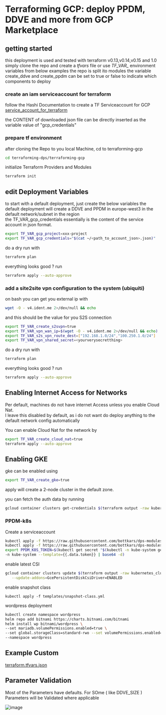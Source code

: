 # Terraforming GCP: deploy PPDM, DDVE and more from GCP Marketplace

## getting started
this deployment is used and tested with terraform v0.13,v0.14,v0.15 and 1.0
simply clone the repo and create a *tfvars* file or use *TF_VAR_* environment variables from below examples
the repo is split ito modules
the variable create_ddve and create_ppdm can be set to true or false to indicate which components to deploy

### create an iam serviceaccount for terraform
follow the Hashi Documentation to create a TF Serviceaccount for GCP
[service_account_for_terraform](https://registry.terraform.io/providers/hashicorp/google/latest/docs/guides/getting_started#adding-credentials)  

the CONTENT of downloaded json file can be directly inserted as the variable value of "gcp_credentials"

### prepare tf environment

after cloning the Repo to you local Machine, cd to terraforming-gcp
```bash
cd terraforming-dps/terraforming-gcp
```
initialize Terraform Providers and Modules
```bash
terraform init
```

## edit Deployment Variables 
to start with a default deployment, just  create the below variables
the default deployment will create a DDVE and PPDM in europe-west3 in the default network/subnet in the region  
the TF_VAR_gcp_credentials essentially is the content of the service account in json format.
```bash
export TF_VAR_gcp_project=xxx-project
export TF_VAR_gcp_credentials="$(cat ~/<path_to_account_json>.json)"
```

do a dry run with 
```bash
terraform plan
```
everything looks good ? run 

```bash
terraform apply --auto-approve
```

### add a site2site vpn configuration to the system (ubiquiti)
on bash you can get you external ip with 
```bash
wget -O - v4.ident.me 2>/dev/null && echo
```
and this should be the value for you S2S connection
```bash
export TF_VAR_create_s2svpn=true
export TF_VAR_vpn_wan_ip=$(wget -O - v4.ident.me 2>/dev/null && echo)
export TF_VAR_s2s_vpn_route_dest=["192.168.1.0/24","100.250.1.0/24"]
export TF_VAR_vpn_shared_secret=<yourverysecretthing>
```

do a dry run with 
```bash
terraform plan
```
everything looks good ? run 

```bash
terraform apply --auto-approve
```

## Enabling Internet Access for Networks
Per default, machines do not have internet Access unless you enable Cloud Nat.  
I leave this disabled by default, as i do not want do deploy anything to the default network config automatically

You can enable Cloud Nat for the network by 

```bash
export TF_VAR_create_cloud_nat=true
terraform apply --auto-approve
```



## Enabling GKE
gke can be enabled using 
```bash
export TF_VAR_create_gke=true
```

apply will create a 2-node cluster in the default zone.

you can fetch the auth data by running 

```bash
gcloud container clusters get-credentials $(terraform output -raw kubernetes_cluster_name) --region $(terraform output -raw region)
```



### PPDM-k8s

Create a serviceaccount 
```bash
kubectl apply -f https://raw.githubusercontent.com/bottkars/dps-modules/main/ci/templates/ppdm/ppdm-admin.yml
kubectl apply -f https://raw.githubusercontent.com/bottkars/dps-modules/main/ci/templates/ppdm/ppdm-rbac.yml
export PPDM_K8S_TOKEN=$(kubectl get secret "$(kubectl -n kube-system get secret | grep ppdm-admin | awk '{print $1}')" \
-n kube-system --template={{.data.token}} | base64 -d)
```

enable latest CSI 

```bash
gcloud container clusters update $(terraform output -raw kubernetes_cluster_name) --region $(terraform output -raw region) \
   --update-addons=GcePersistentDiskCsiDriver=ENABLED
```

enable snapshot class
```
kubectl apply -f templates/snapshot-class.yml
```

wordpress deployment
```bash
kubectl create namespace wordpress
helm repo add bitnami https://charts.bitnami.com/bitnami
helm install wp bitnami/wordpress \
--set mariadb.volumePermissions.enabled=true \
--set global.storageClass=standard-rwo --set volumePermissions.enabled=true \
--namespace wordpress

```

## Example Custom 




[terraform.tfvars.json](./terraform.tfvars.json.example)
## Parameter Validation
Most of the Parameters have defaults.
For SOme ( like  DDVE_SIZE ) Parameters will be Validated where applicable

![image](https://user-images.githubusercontent.com/8255007/122246622-fe495f80-cec6-11eb-9e3a-8cf696c7e7c2.png)
